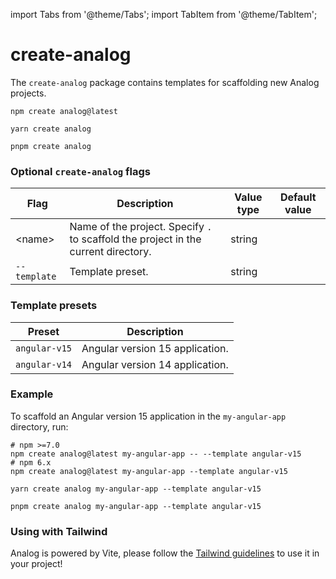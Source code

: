 import Tabs from '@theme/Tabs';
import TabItem from '@theme/TabItem';

# create-analog

The `create-analog` package contains templates for scaffolding new Analog projects.

<Tabs groupId="package-manager">
  <TabItem value="npm">

```shell
npm create analog@latest
```

  </TabItem>

  <TabItem label="Yarn" value="yarn">

```shell
yarn create analog
```

  </TabItem>

  <TabItem value="pnpm">

```shell
pnpm create analog
```

  </TabItem>
</Tabs>

### Optional `create-analog` flags

| Flag         | Description                                                                        | Value type | Default value |
| ------------ | ---------------------------------------------------------------------------------- | ---------- | ------------- |
| &lt;name&gt; | Name of the project. Specify `.` to scaffold the project in the current directory. | string     |               |
| `--template` | Template preset.                                                                   | string     |               |

### Template presets

| Preset        | Description                     |
| ------------- | ------------------------------- |
| `angular-v15` | Angular version 15 application. |
| `angular-v14` | Angular version 14 application. |

### Example

To scaffold an Angular version 15 application in the `my-angular-app` directory, run:

<Tabs groupId="package-manager">
  <TabItem value="npm">

```shell
# npm >=7.0
npm create analog@latest my-angular-app -- --template angular-v15
# npm 6.x
npm create analog@latest my-angular-app --template angular-v15
```

  </TabItem>

  <TabItem label="Yarn" value="yarn">

```shell
yarn create analog my-angular-app --template angular-v15
```

  </TabItem>

  <TabItem value="pnpm">

```shell
pnpm create analog my-angular-app --template angular-v15
```

  </TabItem>
</Tabs>

### Using with Tailwind

Analog is powered by Vite, please follow the [Tailwind guidelines](https://tailwindcss.com/docs/guides/vite) to use it in your project!
